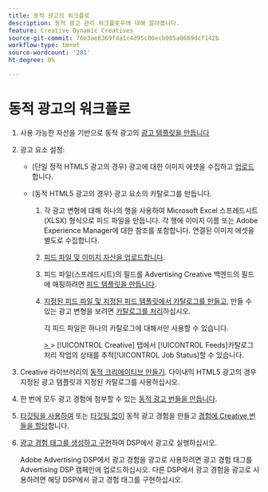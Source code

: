 ```yaml
---
title: 동적 광고의 워크플로
description: 동적 광고 관리 워크플로우에 대해 알아봅니다.
feature: Creative Dynamic Creatives
source-git-commit: 76e3ae8369fda1c4d95c06ecb085a8669dcf142b
workflow-type: tm+mt
source-wordcount: '281'
ht-degree: 0%

---
```


# 동적 광고의 워크플로

1. 사용 가능한 자산을 기반으로 동적 광고의 [광고 템플릿을 만듭니다](/help/creative/ad-templates/ad-template-manage.md)

1. 광고 요소 설정:

   * (단일 정적 HTML5 광고의 경우) 광고에 대한 이미지 에셋을 수집하고 [업로드](/help/creative/feeds/asset-manage.md)합니다.

   * (동적 HTML5 광고의 경우) 광고 요소의 카탈로그를 만듭니다.

      1. 각 광고 변형에 대해 하나의 행을 사용하여 Microsoft Excel 스프레드시트(XLSX) 형식으로 피드 파일을 만듭니다. 각 행에 이미지 이름 또는 Adobe Experience Manager에 대한 참조를 포함합니다. 연결된 이미지 에셋을 별도로 수집합니다.

      1. [피드 파일 및 이미지 자산을 업로드합니다](/help/creative/feeds/asset-manage.md).

      1. 피드 파일(스프레드시트)의 필드를 Advertising Creative 백엔드의 필드에 매핑하려면 [피드 템플릿을 만듭니다](/help/creative/feeds/feed-template-manage.md).

      1. [지정된 피드 파일 및 지정된 피드 템플릿에서 카탈로그를 만들고](/help/creative/feeds/catalog-manage.md#feed-catalog-create), 만들 수 있는 광고 변형을 보려면 [카탈로그를 처리](/help/creative/feeds/catalog-manage.md#feed-catalog-process)하십시오.

         각 피드 파일은 하나의 카탈로그에 대해서만 사용할 수 있습니다.

         [ > ](/help/creative/feeds/job-status-track.md) > [!UICONTROL Creative] 탭에서 [!UICONTROL Feeds]카탈로그 처리 작업의 상태를 추적[!UICONTROL Job Status]할 수 있습니다.

1. Creative 라이브러리의 [동적 크리에이티브 만들기](/help/creative/creative-libraries/creative-add-dynamic.md). 다이내믹 HTML5 광고의 경우 지정된 광고 템플릿과 지정된 카탈로그를 사용하십시오.

1. 한 번에 모두 광고 경험에 첨부할 수 있는 [동적 광고 번들을 만듭니다](/help/creative/creative-libraries/bundle-manage.md).

1. [타깃팅을 사용하여](/help/creative/experiences/experience-create-targeting.md) 또는 [타깃팅 없이](/help/creative/experiences/experience-create-no-targeting.md) 동적 광고 경험을 만들고 [경험에 Creative 번들을 할당](/help/creative/experiences/experience-assign-creative-bundles.md)합니다.

1. [광고 경험 태그를 생성하고 구현](/help/creative/experiences/experience-tag-export.md)하여 DSP에서 광고로 실행하십시오.

   Adobe Advertising DSP에서 광고 경험을 광고로 사용하려면 광고 경험 태그를 Advertising DSP 캠페인에 업로드하십시오. 다른 DSP에서 광고 경험을 광고로 사용하려면 해당 DSP에서 광고 경험 태그를 구현하십시오.
